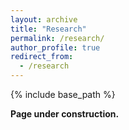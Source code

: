 ```yaml
---
layout: archive
title: "Research"
permalink: /research/
author_profile: true
redirect_from:
  - /research
---
```


{% include base_path %}

**Page under construction.**
